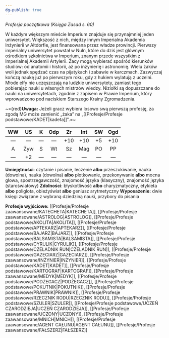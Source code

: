 ```yaml
---
dg-publish: true
---
```

*Profesja początkowa (Księga Zasad s. 60)*

W każdym większym mieście Imperium znajduje się przynajmniej jeden uniwersytet. Większość z nich, między innym Imperialna Akademia Inżynierii w Altdorfie, jest finansowana przez władze prowincji. Pierwszy imperialny uniwersytet powstał w Nuln, które do dziś jest głównym ośrodkiem szkolnictwa w Imperium, znanym przede wszystkim z Imperialnej Akademii Artylerii. Żacy mogą wybierać spośród kierunków studiów: od anatomii i historii, aż po inżynierię i astronomię. Wielu żaków woli jednak spędzać czas na pijatykach i zabawie w karczmach. Zazwyczaj kończą naukę już po pierwszym roku, gdy z hukiem wylatują z uczelni. Młode elfy nie uczęszczają na ludzkie uniwersytety, zamiast tego pobierając nauki u własnych mistrzów wiedzy. Niziołki są dopuszczane do nauki na uniwersytetach, zgodnie z zapisem w Prawie Imperium, który wprowadzono pod naciskiem Starszego Krainy Zgromadzenia.

~={red}**Uwaga:** Jeżeli gracz wybiera losowo swą pierwszą profesję, za zgodą MG może zamienić „żaka” na „[[Profesje/Profesje podstawowe/KADET\|kadeta]]".=~

| WW  | US  |  K  | Odp | Zr  | Int | SW  | Ogd |
|:---:|:---:|:---:|:---:|:---:|:---:|:---:|:---:|
|  —  |  —  |  —  |  —  | +10 | +10 | +5  | +10 |
|  A  | Żyw |  S  | Wt  | Sz  | Mag | PO  | PP  |
|  —  | +2  |  —  |  —  |  —  |  —  |  —  |  —  |

**Umiejętności**: czytanie i pisanie, leczenie **albo** przeszukiwanie, nauka (dowolna), nauka (dowolna) **albo** plotkowanie, przekonywanie **albo** mocna głowa, spostrzegawczość, znajomość języka (klasyczny), znajomość języka (staroświatowy)
**Zdolności**: błyskotliwość **albo** charyzmatyczny, etykieta **albo** poliglota, obieżyświat **albo** geniusz arytmetyczny
**Wyposażenie:** dwie księgi związane z wybraną dziedziną nauki, przybory do pisania

**Profesje wyjściowe:** [[Profesje/Profesje zaawansowane/KATECHETA\|KATECHETA]], [[Profesje/Profesje zaawansowane/ASTROLOG\|ASTROLOG]], [[Profesje/Profesje podstawowe/AKOLITA\|AKOLITA]], [[Profesje/Profesje podstawowe/APTEKARZ\|APTEKARZ]], [[Profesje/Profesje podstawowe/BAJARZ\|BAJARZ]], [[Profesje/Profesje podstawowe/BALSAMISTA\|BALSAMISTA]], [[Profesje/Profesje podstawowe/CYRULIK\|CYRULIK]], [[Profesje/Profesje podstawowe/CZELADNIK RUN\|CZELADNIK RUN]], [[Profesje/Profesje podstawowe/GAZECIARZ\|GAZECIARZ]], [[Profesje/Profesje zaawansowane/INŻYNIER\|INŻYNIER]], [[Profesje/Profesje podstawowe/KADET\|KADET]], [[Profesje/Profesje podstawowe/KARTOGRAF\|KARTOGRAF]], [[Profesje/Profesje zaawansowane/MEDYK\|MEDYK]], [[Profesje/Profesje podstawowe/PODŻEGACZ\|PODŻEGACZ]], [[Profesje/Profesje podstawowe/POKUTNIK\|POKUTNIK]], [[Profesje/Profesje podstawowe/PRAWNIK\|PRAWNIK]], [[Profesje/Profesje podstawowe/RZECZNIK RODU\|RZECZNIK RODU]], [[Profesje/Profesje podstawowe/SZULER\|SZULER]], [[Profesje/Profesje podstawowe/UCZEŃ CZARODZIEJA\|UCZEŃ CZARODZIEJA]], [[Profesje/Profesje zaawansowane/UCZONY\|UCZONY]], [[Profesje/Profesje zaawansowane/MNICH\|MNICH]], [[Profesje/Profesje zaawansowane/AGENT CAŁUNU\|AGENT CAŁUNU]], [[Profesje/Profesje zaawansowane/FAŁSZERZ\|FAŁSZERZ]]
